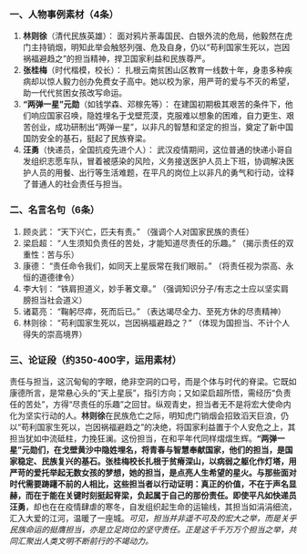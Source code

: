 
### 一、人物事例素材（4条）

1.  **林则徐**（清代民族英雄）： 面对鸦片荼毒国民、白银外流的危局，他毅然在虎门主持销烟，明知此举会触怒列强、危及自身，仍以“苟利国家生死以，岂因祸福避趋之”的担当精神，捍卫国家利益和民族尊严。
2.  **张桂梅**（时代楷模，校长）： 扎根云南贫困山区教育一线数十年，身患多种疾病却以惊人毅力创办免费女子高中。她以校为家，用严苛的爱与不灭的希望，助一代代贫困女孩改写命运。 
3.  **“两弹一星”元勋**（如钱学森、邓稼先等）： 在建国初期极其艰苦的条件下，他们响应国家召唤，隐姓埋名于戈壁荒漠，克服难以想象的困难，自力更生、艰苦创业，成功研制出“两弹一星”，以非凡的智慧和坚定的担当，奠定了新中国国防安全的基石，挺起了民族脊梁。
4.  **汪勇**（快递员，全国抗疫先进个人）： 武汉疫情期间，这位普通的快递小哥自发组织志愿车队，冒着被感染的风险，义务接送医护人员上下班，协调解决医护人员的用餐、出行等生活难题，在平凡的岗位上以非凡的勇气和行动，诠释了普通人的社会责任与担当。

### 二、名言名句（6条）

1.  顾炎武： “天下兴亡，匹夫有责。” （强调个人对国家民族的责任）
2.  梁启超： “人生须知负责任的苦处，才能知道尽责任的乐趣。” （揭示责任的双重性：苦与乐）
3.  康德： “责任命令我们，如同天上星辰常在我们眼前。” （将责任视为崇高、永恒的道德律令）
4.  李大钊： “铁肩担道义，妙手著文章。” （强调知识分子/有志之士应以坚实肩膀担当社会道义）
5.  诸葛亮： “鞠躬尽瘁，死而后已。” （表达竭尽全力、至死方休的尽责精神）
6.  林则徐： “苟利国家生死以，岂因祸福避趋之？” （体现为国担当、不计个人得失的崇高境界）

### 三、论证段（约350-400字，运用素材）

责任与担当，这沉甸甸的字眼，绝非空洞的口号，而是个体与时代的脊梁。它既如康德所言，是常悬心头的“天上星辰”，指引方向；又如梁启超所悟，需经历“负责任的苦处”，方得“尽责任的乐趣”之回甘。纵观青史，担当者无不是将宏大使命内化为坚实行动的人。**林则徐**在民族危亡之际，明知虎门销烟会招致滔天巨浪，仍以“苟利国家生死以，岂因祸福避趋之”的决绝，将国家利益置于个人安危之上，其担当犹如中流砥柱，力挽狂澜。这份担当，在和平年代同样熠熠生辉。**“两弹一星”**元勋们，在戈壁黄沙中隐姓埋名，将青春与智慧奉献国家，他们的担当，是国家稳定、民族复兴的基石。**张桂梅校长**扎根于贫瘠深山，以病弱之躯化作灯塔，用严苛的爱托举起无数女孩的梦想，她的担当，是点亮人生希望的星火。与那些面对时代需要踌躇不前的人相比，这些担当者以行动证明：真正的价值，不在于声名显赫，而在于能在关键时刻挺起脊梁，负起属于自己的那份责任。即使平凡如快递员**汪勇**，却也在在疫情肆虐的寒冬，自发组织起生命的运输线，其担当如涓涓细流，汇入大爱的江河，温暖了一座城。_可见，担当并非遥不可及的宏大之举，而是关乎民族命运的挺膺担当，亦是立足岗位的坚守责任。正是这千千万万个担当之举，共同汇聚出人类文明不断前行的不竭动力。_
